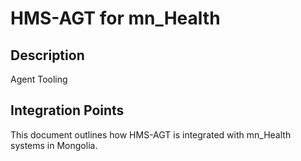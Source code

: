 # HMS-AGT for mn_Health

## Description

Agent Tooling

## Integration Points

This document outlines how HMS-AGT is integrated with mn_Health systems in Mongolia.
